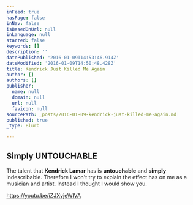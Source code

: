 ```yaml
---
inFeed: true
hasPage: false
inNav: false
isBasedOnUrl: null
inLanguage: null
starred: false
keywords: []
description: ''
datePublished: '2016-01-09T14:53:46.914Z'
dateModified: '2016-01-09T14:50:48.428Z'
title: Kendrick Just Killed Me Again
author: []
authors: []
publisher:
  name: null
  domain: null
  url: null
  favicon: null
sourcePath: _posts/2016-01-09-kendrick-just-killed-me-again.md
published: true
_type: Blurb

---
```

## Simply UNTOUCHABLE

The talent that **Kendrick Lamar** has is **untouchable** and **simply** indescribable. Therefore I won't try to explain the effect has on me as a musician and artist. Instead I thought I would show you.

https://youtu.be/iZJXvjeWlVA